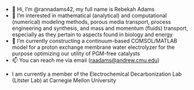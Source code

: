 - 👋 Hi, I’m @rannadams42, my full name is Rebekah Adams 
- 👀 I’m interested in mathematical (analytical) and computational (numerical) modeling methods, porous media transport, process engineering and synthesis, and mass and momentum (fluids) transport, especially as they pertain to aspects found in biology and energy
- 🌱 I’m currently constructing a continuum-based COMSOL/MATLAB model for a proton exchange membrane water electrolyzer for the purpose optimizing our utility of PGM-free catalysts
- 📫 You can reach me via email (raadams@andrew.cmu.edu)

<!---
rannadams42/rannadams42 is a ✨ special ✨ repository because its `README.md` (this file) appears on your GitHub profile.
You can click the Preview link to take a look at your changes.
--->

- I am currently a member of the Electrochemical Decarbonization Lab (Litster Lab) at Carnegie Mellon University
